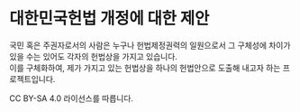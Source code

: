 # 대한민국헌법 개정에 대한 제안

국민 혹은 주권자로서의 사람은 누구나 헌법제정권력의 일원으로서 그 구체성에 차이가 있을 수는 있어도 각자의 헌법상을 가지고 있습니다.  
이를 구체화하여, 제가 가지고 있는 헌법상을 하나의 헌법안으로 도출해 내고자 하는 프로젝트입니다.

CC BY-SA 4.0 라이선스를 따릅니다.
